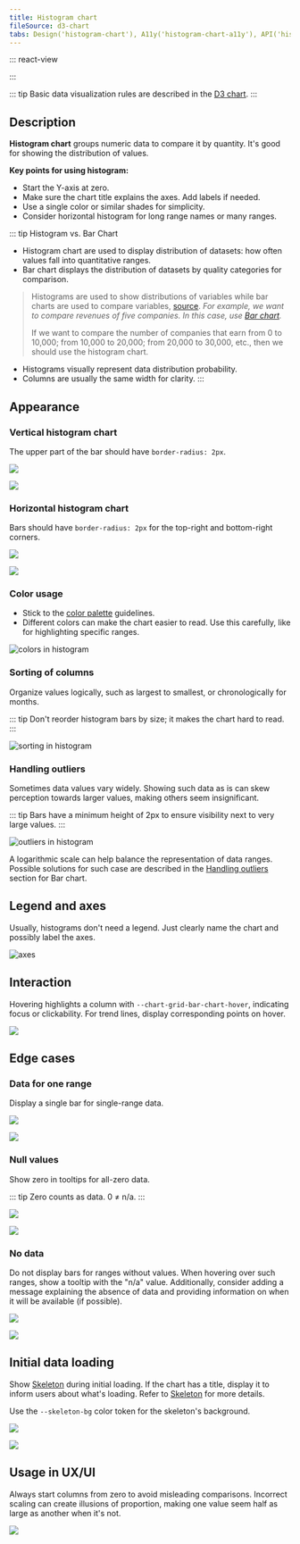 ```yaml
---
title: Histogram chart
fileSource: d3-chart
tabs: Design('histogram-chart'), A11y('histogram-chart-a11y'), API('histogram-chart-api'), Changelog('d3-chart-changelog')
---
```


::: react-view

<script lang="tsx">
import React from 'react';
import PlaygroundGeneration from '@components/PlaygroundGeneration';
import { chartPlayground } from '@components/ChartPlayground';
import { Chart } from '@semcore/d3-chart';
import { HistogramChartProps } from '@semcore/d3-chart/src/component/Chart/HistogramChart.type';

const data = [...Array(5).keys()].map((d, i) => ({
  x: i,
  Line1: Math.random() * 10,
  Line2: Math.random() * 10,
}));

const App = PlaygroundGeneration((preview) => {
  const { select, radio, label, bool } = preview('Chart.Histogram');

  const {
    direction,
    alignItems,
    justifyContent,
    showTotalInTooltip,
    showXAxis,
    showYAxis,
    showTooltip,
    showLegend,
    legendProps,
    patterns,
  } = chartPlayground({ select, radio, label, bool });

  const chartProps: HistogramChartProps = {
    data,
    groupKey: 'x',
    plotWidth: 300,
    plotHeight: 200,
    showTotalInTooltip,
    direction,
    showTooltip,
    showXAxis,
    showYAxis,
    alignItems,
    justifyContent,
    patterns,
  };

  if (showLegend) {
    chartProps.legendProps = legendProps;
  } else {
    chartProps.showLegend = false;
  }

  return <Chart.Histogram {...chartProps} />;
}, {filterProps: ['data']});
</script>

:::

::: tip
Basic data visualization rules are described in the [D3 chart](/data-display/d3-chart/d3-chart).
:::

## Description

**Histogram chart** groups numeric data to compare it by quantity. It's good for showing the distribution of values.

**Key points for using histogram:**

- Start the Y-axis at zero.
- Make sure the chart title explains the axes. Add labels if needed.
- Use a single color or similar shades for simplicity.
- Consider horizontal histogram for long range names or many ranges.

::: tip
Histogram vs. Bar Chart

- Histogram chart are used to display distribution of datasets: how often values fall into quantitative ranges.
- Bar chart displays the distribution of datasets by quality categories for comparison.

> Histograms are used to show distributions of variables while bar charts are used to compare variables, [source](https://www.forbes.com/sites/naomirobbins/2012/01/04/a-histogram-is-not-a-bar-chart/#93b29b6d775f). _For example, we want to compare revenues of five companies. In this case, use [Bar chart](/data-display/bar-chart/bar-chart)._
>
> If we want to compare the number of companies that earn from 0 to 10,000; from 10,000 to 20,000; from 20,000 to 30,000, etc., then we should use the histogram chart.

- Histograms visually represent data distribution probability.
- Columns are usually the same width for clarity.
:::

## Appearance

### Vertical histogram chart

The upper part of the bar should have `border-radius: 2px`.

![](static/histogram.png)

![](static/histogram-stack.png)

### Horizontal histogram chart

Bars should have `border-radius: 2px` for the top-right and bottom-right corners. 

![](static/histogram-horizontal.png)

![](static/histogram-horizontal-stack.png)

### Color usage

- Stick to the [color palette](/data-display/color-palette/color-palette) guidelines.
- Different colors can make the chart easier to read. Use this carefully, like for highlighting specific ranges.

![colors in histogram](static/color-yes-no.png)

### Sorting of columns

Organize values logically, such as largest to smallest, or chronologically for months.

::: tip
Don't reorder histogram bars by size; it makes the chart hard to read.
:::

![sorting in histogram](static/sort-yes-no.png)

### Handling outliers

Sometimes data values vary widely. Showing such data as is can skew perception towards larger values, making others seem insignificant.

::: tip
Bars have a minimum height of 2px to ensure visibility next to very large values.
:::

![outliers in histogram](static/outliers.png)

A logarithmic scale can help balance the representation of data ranges. Possible solutions for such case are described in the [Handling outliers](/data-display/bar-chart/bar-chart#handling-outliers) section for Bar chart.

## Legend and axes

Usually, histograms don't need a legend. Just clearly name the chart and possibly label the axes.

![axes](static/axes.png)

## Interaction

Hovering highlights a column with `--chart-grid-bar-chart-hover`, indicating focus or clickability. For trend lines, display corresponding points on hover.

![](static/histogram.png)

## Edge cases

### Data for one range

Display a single bar for single-range data.

![](static/na.png)

![](static/no-more-histogram-chart.png)

### Null values

Show zero in tooltips for all-zero data.

::: tip
Zero counts as data. 0 ≠ n/a.
:::

![](static/null-histogram-chart.png)

![](static/null-horizontal.png)

### No data

Do not display bars for ranges without values. When hovering over such ranges, show a tooltip with the "n/a" value. Additionally, consider adding a message explaining the absence of data and providing information on when it will be available (if possible).

![](static/histogram-partially.png)

![](static/hor-partially.png)

## Initial data loading

Show [Skeleton](/components/skeleton/skeleton) during initial loading. If the chart has a title, display it to inform users about what's loading. Refer to [Skeleton](/components/skeleton/skeleton) for more details.

Use the `--skeleton-bg` color token for the skeleton's background.

![](static/vert-skeleton.png)

![](static/hor-skeleton.png)

## Usage in UX/UI

Always start columns from zero to avoid misleading comparisons. Incorrect scaling can create illusions of proportion, making one value seem half as large as another when it's not.

![](static/deception-yes-no.png)
